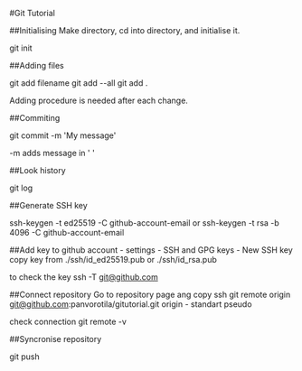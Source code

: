 #Git Tutorial

##Initialising
Make directory, cd into directory, and initialise it.

git init

##Adding files

git add filename
git add --all
git add .

Adding procedure is needed after each change.

##Commiting

git commit -m 'My message'

-m adds message in ' '

##Look history

git log

##Generate SSH key

ssh-keygen -t ed25519 -C github-account-email
or
ssh-keygen -t rsa -b 4096 -C github-account-email

##Add key to github
account - settings - SSH and GPG keys - New SSH key
copy key from ./ssh/id_ed25519.pub or ./ssh/id_rsa.pub

to check the key
ssh -T git@github.com

##Connect repository
Go to repository page ang copy ssh
git remote origin git@github.com:panvorotila/gitutorial.git
origin - standart pseudo

check connection
git remote -v

##Syncronise repository

git push
